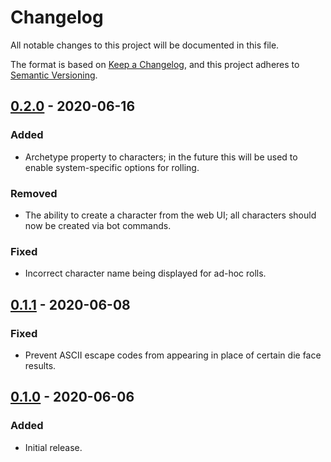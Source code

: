 # Changelog
All notable changes to this project will be documented in this file.

The format is based on [Keep a
Changelog](https://keepachangelog.com/en/1.0.0/), and this project adheres to
[Semantic Versioning](https://semver.org/spec/v2.0.0.html).

## [0.2.0] - 2020-06-16
### Added
- Archetype property to characters; in the future this will be used to enable system-specific options for rolling.

### Removed
- The ability to create a character from the web UI; all characters should now be created via bot commands.

### Fixed
- Incorrect character name being displayed for ad-hoc rolls.

## [0.1.1] - 2020-06-08
### Fixed
- Prevent ASCII escape codes from appearing in place of certain die face results.

## [0.1.0] - 2020-06-06
### Added
- Initial release.

[0.1.0]: https://github.com/ngscheurich/dice_magick/releases/tag/v1.0.0
[0.1.1]: https://github.com/ngscheurich/dice_magick/compare/v0.1.0...v0.1.1
[0.2.0]: https://github.com/ngscheurich/dice_magick/compare/v0.1.1...v2.0.0
